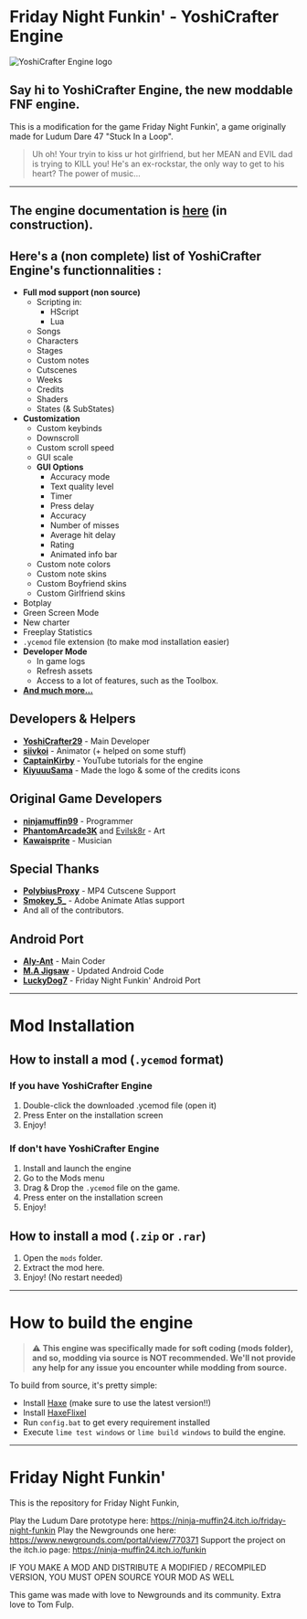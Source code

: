 # Friday Night Funkin' - YoshiCrafter Engine
![YoshiCrafter Engine logo](art/banner_new.png)

## Say hi to YoshiCrafter Engine, the new moddable FNF engine.

This is a modification for the game Friday Night Funkin', a game originally made for Ludum Dare 47 "Stuck In a Loop".

> Uh oh! Your tryin to kiss ur hot girlfriend, but her MEAN and EVIL dad is trying to KILL you! He's an ex-rockstar, the only way to get to his heart? The power of music...

---
## The engine documentation is [here](https://yoshicrafter29.github.io/YoshiCrafterEngine-Doc/) (in construction).

## Here's a (non complete) list of YoshiCrafter Engine's functionnalities :
- **Full mod support (non source)**
	- Scripting in:
		* HScript
		* Lua
	- Songs
	- Characters
	- Stages
	- Custom notes
	- Cutscenes
	- Weeks
	- Credits
	- Shaders
	- States (& SubStates)
- **Customization**
	- Custom keybinds
	- Downscroll
	- Custom scroll speed
	- GUI scale
	- **GUI Options**
		- Accuracy mode
		- Text quality level
		- Timer
		- Press delay
		- Accuracy
		- Number of misses
		- Average hit delay
		- Rating
		- Animated info bar
	- Custom note colors
	- Custom note skins
	- Custom Boyfriend skins
	- Custom Girlfriend skins
- Botplay
- Green Screen Mode
- New charter
- Freeplay Statistics
- `.ycemod` file extension (to make mod installation easier)
- **Developer Mode**
	- In game logs
	- Refresh assets
	- Access to a lot of features, such as the Toolbox.
- **[And much more...](https://twitter.com/FNFYoshiEngine/status/1520872102680838174?s=20&t=ZHabd-AKO4VSgplsAlAxGA)**

## Developers & Helpers
- **[YoshiCrafter29](https://www.twitter.com/YoshiCrafter29)** - Main Developer
- **[siivkoi](https://www.twitter.com/sillysil220)** - Animator (+ helped on some stuff)
- **[CaptainKirby](https://www.twitter.com/cap_kirby)** - YouTube tutorials for the engine
- **[KiyuuuSama](https://www.twitter.com/KiyuuuSama)** - Made the logo & some of the credits icons

## Original Game Developers
- **[ninjamuffin99](https://twitter.com/ninja_muffin99)** - Programmer
- **[PhantomArcade3K](https://twitter.com/phantomarcade3k)** and [Evilsk8r](https://twitter.com/evilsk8r) - Art
- **[Kawaisprite](https://twitter.com/kawaisprite)** - Musician

## Special Thanks
- **[PolybiusProxy](https://www.twitter.com/polybiusproxy)** - MP4 Cutscene Support
- **[Smokey_5_](https://www.twitter.com/Smokey_5_)** - Adobe Animate Atlas support
- And all of the contributors.

## Android Port
- **[Aly-Ant](https://www.twitter.com/AlyAntlol)** - Main Coder
- **[M.A Jigsaw](https://www.idk)** - Updated Android Code
- **[LuckyDog7](https://www.idk)** - Friday Night Funkin' Android Port

---
# Mod Installation
## How to install a mod (`.ycemod` format)
### If you have YoshiCrafter Engine
1. Double-click the downloaded .ycemod file (open it)
2. Press Enter on the installation screen
3. Enjoy!
### If don't have YoshiCrafter Engine
1. Install and launch the engine
2. Go to the Mods menu
3. Drag & Drop the `.ycemod` file on the game.
4. Press enter on the installation screen
5. Enjoy!

## How to install a mod (`.zip` or `.rar`)
1. Open the `mods` folder.
2. Extract the mod here.
3. Enjoy! (No restart needed)

---
# How to build the engine

> ⚠ **This engine was specifically made for soft coding (mods folder), and so, modding via source is NOT recommended. We'll not provide any help for any issue you encounter while modding from source.**

To build from source, it's pretty simple:
- Install [Haxe](https://haxe.org/download/) (make sure to use the latest version!!)
- Install [HaxeFlixel](https://haxeflixel.com/documentation/install-haxeflixel/)
- Run `config.bat` to get every requirement installed
- Execute `lime test windows` or `lime build windows` to build the engine.
--- 
# Friday Night Funkin'

This is the repository for Friday Night Funkin, 

Play the Ludum Dare prototype here: https://ninja-muffin24.itch.io/friday-night-funkin
Play the Newgrounds one here: https://www.newgrounds.com/portal/view/770371
Support the project on the itch.io page: https://ninja-muffin24.itch.io/funkin

IF YOU MAKE A MOD AND DISTRIBUTE A MODIFIED / RECOMPILED VERSION, YOU MUST OPEN SOURCE YOUR MOD AS WELL

This game was made with love to Newgrounds and its community. Extra love to Tom Fulp.
